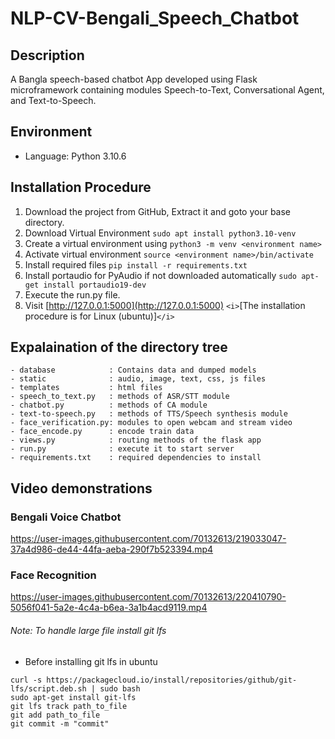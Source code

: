 # NLP-CV-Bengali_Speech_Chatbot

## Description

A Bangla speech-based chatbot App developed using Flask microframework containing modules Speech-to-Text, Conversational Agent, and Text-to-Speech.

## Environment

- Language: Python 3.10.6

## Installation Procedure

1. Download the project from GitHub, Extract it and goto your base directory.
2. Download Virtual Environment ``sudo apt install python3.10-venv``
3. Create a virtual environment using ``python3 -m venv <environment name>``
4. Activate virtual environment ``source <environment name>/bin/activate``
5. Install required files ``pip install -r requirements.txt``
6. Install portaudio for PyAudio if not downloaded automatically ``sudo apt-get install portaudio19-dev``
7. Execute the run.py file.
8. Visit [http://127.0.0.1:5000](http://127.0.0.1:5000)
   `<i>`[The installation procedure is for Linux (ubuntu)]`</i>`

## Expalaination of the directory tree

```
- database            : Contains data and dumped models
- static              : audio, image, text, css, js files
- templates           : html files
- speech_to_text.py   : methods of ASR/STT module
- chatbot.py          : methods of CA module
- text-to-speech.py   : methods of TTS/Speech synthesis module
- face_verification.py: modules to open webcam and stream video
- face_encode.py      : encode train data
- views.py            : routing methods of the flask app
- run.py              : execute it to start server
- requirements.txt    : required dependencies to install
```

## Video demonstrations

### Bengali Voice Chatbot

https://user-images.githubusercontent.com/70132613/219033047-37a4d986-de44-44fa-aeba-290f7b523394.mp4

### Face Recognition

https://user-images.githubusercontent.com/70132613/220410790-5056f041-5a2e-4c4a-b6ea-3a1b4acd9119.mp4

###### Note: To handle large file install git lfs

* Before installing git lfs in ubuntu

```
curl -s https://packagecloud.io/install/repositories/github/git-lfs/script.deb.sh | sudo bash
sudo apt-get install git-lfs
git lfs track path_to_file
git add path_to_file
git commit -m "commit"

```
